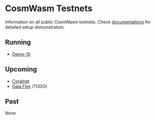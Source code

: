 # CosmWasm Testnets

Information on all public CosmWasm testnets. Check [documentations](https://docs.cosmwasm.com/testnets/build-requirements.html) for detailed setup demonstration.

## Running

* [Demo-10](./demo-10)

## Upcoming

* [Coralnet](./coral)
* [Gaia Flex](./gaia-flex) (TODO)

## Past

*None*
